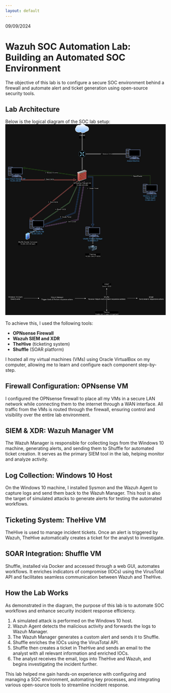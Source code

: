 ```yaml
---
layout: default
---
```

09/09/2024

# Wazuh SOC Automation Lab: Building an Automated SOC Environment

The objective of this lab is to configure a secure SOC environment behind a firewall and automate alert and ticket generation using open-source security tools.

## Lab Architecture
Below is the logical diagram of the SOC lab setup:
![Labdiagram](Diagrams/wazuhlabdiagram.jpg)

To achieve this, I used the following tools:
- **OPNsense Firewall**
- **Wazuh SIEM and XDR**
- **TheHive** (ticketing system)
- **Shuffle** (SOAR platform)

I hosted all my virtual machines (VMs) using Oracle VirtualBox on my computer, allowing me to learn and configure each component step-by-step.

## Firewall Configuration: OPNsense VM

I configured the OPNsense firewall to place all my VMs in a secure LAN network while connecting them to the internet through a WAN interface. All traffic from the VMs is routed through the firewall, ensuring control and visibility over the entire lab environment.

## SIEM & XDR: Wazuh Manager VM

The Wazuh Manager is responsible for collecting logs from the Windows 10 machine, generating alerts, and sending them to Shuffle for automated ticket creation. It serves as the primary SIEM tool in the lab, helping monitor and analyze activity.

## Log Collection: Windows 10 Host

On the Windows 10 machine, I installed Sysmon and the Wazuh Agent to capture logs and send them back to the Wazuh Manager. This host is also the target of simulated attacks to generate alerts for testing the automated workflows.

## Ticketing System: TheHive VM

TheHive is used to manage incident tickets. Once an alert is triggered by Wazuh, TheHive automatically creates a ticket for the analyst to investigate.

## SOAR Integration: Shuffle VM

Shuffle, installed via Docker and accessed through a web GUI, automates workflows. It enriches indicators of compromise (IOCs) using the VirusTotal API and facilitates seamless communication between Wazuh and TheHive.

## How the Lab Works

As demonstrated in the diagram, the purpose of this lab is to automate SOC workflows and enhance security incident response efficiency.

1. A simulated attack is performed on the Windows 10 host.
2. Wazuh Agent detects the malicious activity and forwards the logs to Wazuh Manager.
3. The Wazuh Manager generates a custom alert and sends it to Shuffle.
4. Shuffle enriches the IOCs using the VirusTotal API.
5. Shuffle then creates a ticket in TheHive and sends an email to the analyst with all relevant information and enriched IOCs.
6. The analyst receives the email, logs into TheHive and Wazuh, and begins investigating the incident further.

This lab helped me gain hands-on experience with configuring and managing a SOC environment, automating key processes, and integrating various open-source tools to streamline incident response.
